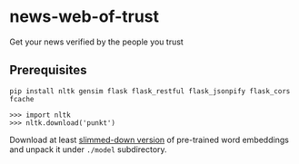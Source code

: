 # news-web-of-trust
Get your news verified by the people you trust

## Prerequisites
```
pip install nltk gensim flask flask_restful flask_jsonpify flask_cors fcache
```

```
>>> import nltk
>>> nltk.download('punkt')
```

Download at least [slimmed-down
version](https://github.com/eyaler/word2vec-slim/blob/master/GoogleNews-vectors-negative300-SLIM.bin.gz) of pre-trained word embeddings and unpack it under `./model` subdirectory.
